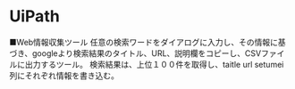 # UiPath
■Web情報収集ツール
任意の検索ワードをダイアログに入力し、その情報に基づき、googleより検索結果のタイトル、URL、説明欄をコピーし、CSVファイルに出力するツール。
検索結果は、上位１００件を取得し、taitle url setumei列にそれぞれ情報を書き込む。
